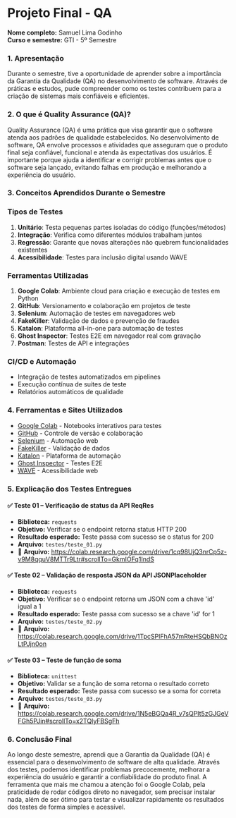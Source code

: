 # Projeto Final - QA

**Nome completo:** Samuel Lima Godinho  
**Curso e semestre:** GTI - 5º Semestre  

### 1. Apresentação

Durante o semestre, tive a oportunidade de aprender sobre a importância da Garantia da Qualidade (QA) no desenvolvimento de software. Através de práticas e estudos, pude compreender como os testes contribuem para a criação de sistemas mais confiáveis e eficientes.

### 2. O que é Quality Assurance (QA)?

Quality Assurance (QA) é uma prática que visa garantir que o software atenda aos padrões de qualidade estabelecidos. No desenvolvimento de software, QA envolve processos e atividades que asseguram que o produto final seja confiável, funcional e atenda às expectativas dos usuários. É importante porque ajuda a identificar e corrigir problemas antes que o software seja lançado, evitando falhas em produção e melhorando a experiência do usuário.

### 3. Conceitos Aprendidos Durante o Semestre

### Tipos de Testes
1. **Unitário**: Testa pequenas partes isoladas do código (funções/métodos)
2. **Integração**: Verifica como diferentes módulos trabalham juntos
3. **Regressão**: Garante que novas alterações não quebrem funcionalidades existentes
4. **Acessibilidade**: Testes para inclusão digital usando WAVE

### Ferramentas Utilizadas
1. **Google Colab**: Ambiente cloud para criação e execução de testes em Python
2. **GitHub**: Versionamento e colaboração em projetos de teste
3. **Selenium**: Automação de testes em navegadores web
4. **FakeKiller**: Validação de dados e prevenção de fraudes
5. **Katalon**: Plataforma all-in-one para automação de testes
6. **Ghost Inspector**: Testes E2E em navegador real com gravação
7. **Postman**: Testes de API e integrações

### CI/CD e Automação
- Integração de testes automatizados em pipelines
- Execução contínua de suites de teste
- Relatórios automáticos de qualidade
  
### 4. Ferramentas e Sites Utilizados

- [Google Colab](https://colab.research.google.com/) - Notebooks interativos para testes
- [GitHub](https://github.com/) - Controle de versão e colaboração
- [Selenium](https://www.selenium.dev/) - Automação web
- [FakeKiller](https://www.fakekiller.com.br/) - Validação de dados
- [Katalon](https://katalon.com/) - Plataforma de automação
- [Ghost Inspector](https://ghostinspector.com/) - Testes E2E
- [WAVE](https://wave.webaim.org/) - Acessibilidade web

### 5. Explicação dos Testes Entregues

#### ✅ Teste 01 – Verificação de status da API ReqRes
- **Biblioteca:** `requests`
- **Objetivo:** Verificar se o endpoint retorna status HTTP 200
- **Resultado esperado:** Teste passa com sucesso se o status for 200
- **Arquivo:** `testes/teste_01.py`
- 📌 **Arquivo:** https://colab.research.google.com/drive/1cq98UjQ3nrCp5z-v9M8qquV8MTTr9Ltr#scrollTo=GkmIOFq1IndS

#### ✅ Teste 02 – Validação de resposta JSON da API JSONPlaceholder
- **Biblioteca:** `requests`
- **Objetivo:** Verificar se o endpoint retorna um JSON com a chave 'id' igual a 1
- **Resultado esperado:** Teste passa com sucesso se a chave 'id' for 1
- **Arquivo:** `testes/teste_02.py`
- 📌 **Arquivo:** https://colab.research.google.com/drive/1TpcSPlFhA57mRteHSQbBNOzLtPJjn0on

#### ✅ Teste 03 – Teste de função de soma
- **Biblioteca:** `unittest`
- **Objetivo:** Validar se a função de soma retorna o resultado correto
- **Resultado esperado:** Teste passa com sucesso se a soma for correta
- **Arquivo:** `testes/teste_03.py`
- 📌 **Arquivo:** https://colab.research.google.com/drive/1N5eBGQa4R_v7sQPIt5zGJGeVFGh5PJin#scrollTo=x2TQlyFBSgFh

### 6. Conclusão Final

Ao longo deste semestre, aprendi que a Garantia da Qualidade (QA) é essencial para o desenvolvimento de software de alta qualidade. Através dos testes, podemos identificar problemas precocemente, melhorar a experiência do usuário e garantir a confiabilidade do produto final. A ferramenta que mais me chamou a atenção foi o Google Colab, pela praticidade de rodar códigos direto no navegador, sem precisar instalar nada, além de ser ótimo para testar e visualizar rapidamente os resultados dos testes de forma simples e acessível.

